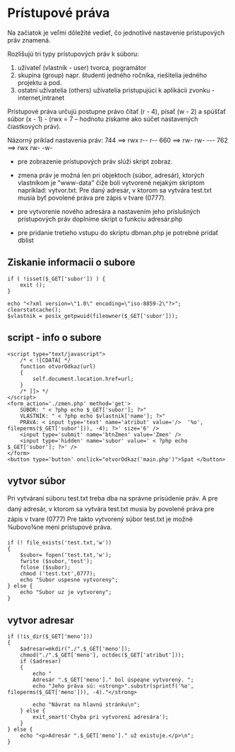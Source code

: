 # Prístupové práva
Na začiatok je veľmi dôležité vedieť, čo jednotlivé nastavenie prístupových práv znamená.

Rozlišujú tri typy prístupových práv k súboru:
1) užívateľ (vlastník - user) tvorca, pogramátor
2) skupina (group) napr. študenti jedného ročníka, riešitelia jedného projektu a pod.
3) ostatní užívatelia (others) užívatelia pristupujúci k aplikácii zvonku - internet,intranet

Prístupové práva určujú postupne právo čítať (r - 4), písať (w - 2) a spúšťať súbor (x - 1) - (rwx = 7 – hodnotu získame ako súčet nastavených čiastkových práv).

Názorný príklad nastavenia práv:
744 ==> rwx r-- r--
660 ==> rw- rw- ---
762 ==> rwx rw- -w-

- pre zobrazenie prístupových práv slúži skript zobraz.

- zmena práv je možná len pri objektoch (súbor, adresár), ktorých vlastníkom je "www-data" čiže boli vytvorené nejakým skriptom napríklad: vytvor.txt. Pre daný adresár, v ktorom sa vytvára test.txt musia byť povolené práva pre zápis v tvare (0777).

- pre vytvorenie nového adresára a nastavením jeho príslušných prístupových práv doplníme skript o funkciu adresár.php

- pre pridanie tretieho vstupu do skriptu dbman.php je potrebné pridať dblist


## Ziskanie informacii o subore

    if ( !isset($_GET['subor']) ) {
        exit ();
    }

    echo "<?xml version=\"1.0\" encoding=\"iso-8859-2\"?>";
    clearstatcache();
    $vlastnik = posix_getpwuid(fileowner($_GET['subor']));

## script - info o subore

    <script type="text/javascript">
        /* < ![CDATA[ */
        function otvorOdkaz(url)
        {
            self.document.location.href=url;
        }
        /* ]]> */
    </script>
    <form action='./zmen.php' method='get'>
        SÚBOR: " < ?php echo $_GET['subor']; ?>"
        VLASTNÍK: " < ?php echo $vlastnik['name']; ?>"
        PRÁVA: < input type='text' name='atribut' value='/>  '%o', fileperms($_GET['subor'])), -4); ?>' size='6' />
        <input type='submit' name='btnZmen' value='Zmen' />  
        <input type='hidden' name='subor' value=' < ?php echo $_GET['subor']; ?>' />
    </form>
    <button type='button' onclick="otvorOdkaz('main.php')">Spat </button>

## vytvor súbor

Pri vytváraní súboru test.txt treba dba na správne prisúdenie práv.
A pre daný adresár, v ktorom sa vytvára test.txt musia by povolené práva pre zápis v tvare (0777)
Pre takto vytvorený súbor test.txt je možné ¾ubovo¾ne meni prístupové práva.

    if (! file_exists('test.txt,'w'))
    {
        $subor= fopen('test.txt,'w');
        fwrite ($subor,'test');
        fclose ($subor);
        chmod ('test.txt',0777);
        echo "Subor uspesne vytvoreny";
    } else {
        echo "Subor uz je vytvoreny";
    }

## vytvor adresar

    if (!is_dir($_GET['meno']))
    {
        $adresar=mkdir("./".$_GET['meno']);
        chmod("./".$_GET['meno'], octdec($_GET['atribut']));
        if ($adresar)
        {
            echo "
            Adresár ".$_GET['meno']." bol úspeąne vytvorený. ";
            echo "Jeho práva sú: <strong>".substr(sprintf('%o', fileperms($_GET['meno'])), -4)."</strong>

            echo "Návrat na hlavnú stránku\n";
        } else {
            exit_smart('Chyba pri vytvorení adresára');
        }
    } else {
        echo "<p>Adresár ".$_GET['meno']." už existuje.</p>\n";
    }


